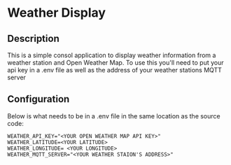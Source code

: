 # Weather Display

## Description

This is a simple consol application to display weather information from
a weather station and Open Weather Map. To use this you'll need to put your api
key in a .env file as well as the address of your weather stations MQTT server

## Configuration
Below is what needs to be in a .env file in the same location as the source
code:
``` 
WEATHER_API_KEY="<YOUR OPEN WEATHER MAP API KEY>"
WEATHER_LATITUDE=<YOUR LATITUDE>
WEATHER_LONGITUDE= <YOUR LONGITUDE>
WEATHER_MQTT_SERVER="<YOUR WEATHER STAION'S ADDRESS>"
```

